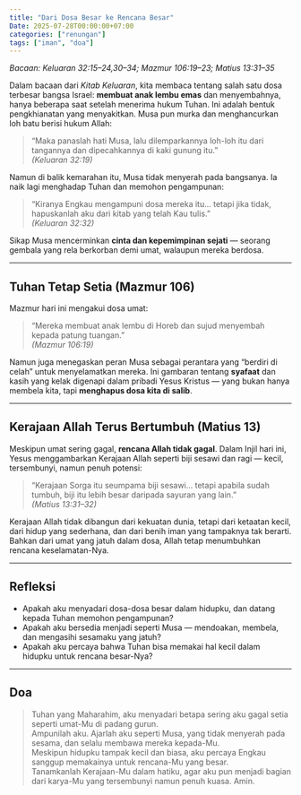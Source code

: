 ```yaml
---
title: "Dari Dosa Besar ke Rencana Besar"
Date: 2025-07-28T00:00:00+07:00
categories: ["renungan"]
tags: ["iman", "doa"]
---
```


_Bacaan: Keluaran 32:15–24,30–34; Mazmur 106:19–23; Matius 13:31–35_

Dalam bacaan dari _Kitab Keluaran_, kita membaca tentang salah satu dosa terbesar bangsa Israel: **membuat anak lembu emas** dan menyembahnya, hanya beberapa saat setelah menerima hukum Tuhan. Ini adalah bentuk pengkhianatan yang menyakitkan. Musa pun murka dan menghancurkan loh batu berisi hukum Allah:

> “Maka panaslah hati Musa, lalu dilemparkannya loh-loh itu dari tangannya dan dipecahkannya di kaki gunung itu.”  
> _(Keluaran 32:19)_

Namun di balik kemarahan itu, Musa tidak menyerah pada bangsanya. Ia naik lagi menghadap Tuhan dan memohon pengampunan:

> “Kiranya Engkau mengampuni dosa mereka itu... tetapi jika tidak, hapuskanlah aku dari kitab yang telah Kau tulis.”  
> _(Keluaran 32:32)_

Sikap Musa mencerminkan **cinta dan kepemimpinan sejati** — seorang gembala yang rela berkorban demi umat, walaupun mereka berdosa.

---

## Tuhan Tetap Setia (Mazmur 106)

Mazmur hari ini mengakui dosa umat:

> “Mereka membuat anak lembu di Horeb dan sujud menyembah kepada patung tuangan.”  
> _(Mazmur 106:19)_

Namun juga menegaskan peran Musa sebagai perantara yang “berdiri di celah” untuk menyelamatkan mereka. Ini gambaran tentang **syafaat** dan kasih yang kelak digenapi dalam pribadi Yesus Kristus — yang bukan hanya membela kita, tapi **menghapus dosa kita di salib**.

---

## Kerajaan Allah Terus Bertumbuh (Matius 13)

Meskipun umat sering gagal, **rencana Allah tidak gagal**. Dalam Injil hari ini, Yesus menggambarkan Kerajaan Allah seperti biji sesawi dan ragi — kecil, tersembunyi, namun penuh potensi:

> “Kerajaan Sorga itu seumpama biji sesawi... tetapi apabila sudah tumbuh, biji itu lebih besar daripada sayuran yang lain.”  
> _(Matius 13:31–32)_

Kerajaan Allah tidak dibangun dari kekuatan dunia, tetapi dari ketaatan kecil, dari hidup yang sederhana, dan dari benih iman yang tampaknya tak berarti. Bahkan dari umat yang jatuh dalam dosa, Allah tetap menumbuhkan rencana keselamatan-Nya.

---

## Refleksi

- Apakah aku menyadari dosa-dosa besar dalam hidupku, dan datang kepada Tuhan memohon pengampunan?
- Apakah aku bersedia menjadi seperti Musa — mendoakan, membela, dan mengasihi sesamaku yang jatuh?
- Apakah aku percaya bahwa Tuhan bisa memakai hal kecil dalam hidupku untuk rencana besar-Nya?

---

## Doa

> Tuhan yang Maharahim, aku menyadari betapa sering aku gagal setia seperti umat-Mu di padang gurun.  
> Ampunilah aku. Ajarlah aku seperti Musa, yang tidak menyerah pada sesama, dan selalu membawa mereka kepada-Mu.  
> Meskipun hidupku tampak kecil dan biasa, aku percaya Engkau sanggup memakainya untuk rencana-Mu yang besar.  
> Tanamkanlah Kerajaan-Mu dalam hatiku, agar aku pun menjadi bagian dari karya-Mu yang tersembunyi namun penuh kuasa. Amin.
